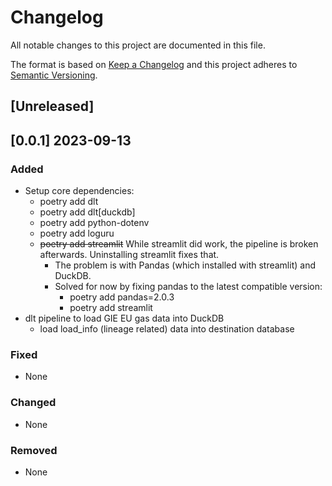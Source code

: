 # Changelog
All notable changes to this project are documented in this file.

The format is based on [Keep a Changelog](http://keepachangelog.com/en/1.0.0/)
and this project adheres to [Semantic Versioning](http://semver.org/spec/v2.0.0.html).

<!-- insertion marker -->
## [Unreleased]

## [0.0.1] 2023-09-13

### Added
- Setup core dependencies:
    - poetry add dlt
    - poetry add dlt[duckdb]
    - poetry add python-dotenv
    - poetry add loguru
    - ~~poetry add streamlit~~ While streamlit did work, the pipeline is broken afterwards. Uninstalling streamlit fixes that.
        - The problem is with Pandas (which installed with streamlit) and DuckDB.
        - Solved for now by fixing pandas to the latest compatible version:
            - poetry add pandas=2.0.3
            - poetry add streamlit
- dlt pipeline to load GIE EU gas data into DuckDB
    - load load_info (lineage related) data into destination database

### Fixed
- None

### Changed
- None

### Removed
- None
